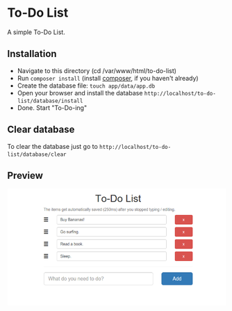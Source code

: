 # To-Do List
A simple To-Do List.

## Installation
* Navigate to this directory (cd /var/www/html/to-do-list)
* Run `composer install` (install [composer](https://getcomposer.org/doc/00-intro.md#globally), if you haven't already)
* Create the database file: `touch app/data/app.db`
* Open your browser and install the database `http://localhost/to-do-list/database/install`
* Done. Start "To-Do-ing"

## Clear database
To clear the database just go to `http://localhost/to-do-list/database/clear`

## Preview
![Preview Image](preview.png)

